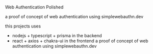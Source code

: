 Web Authentication Polished

a proof of concept of web authentication using simplewebauthn.dev 

this projects uses 
- nodejs + typescript + prisma in the backend
- react + axios + chakra-ui in the frontend
a proof of concept of web authentication using simplewebauthn.dev
